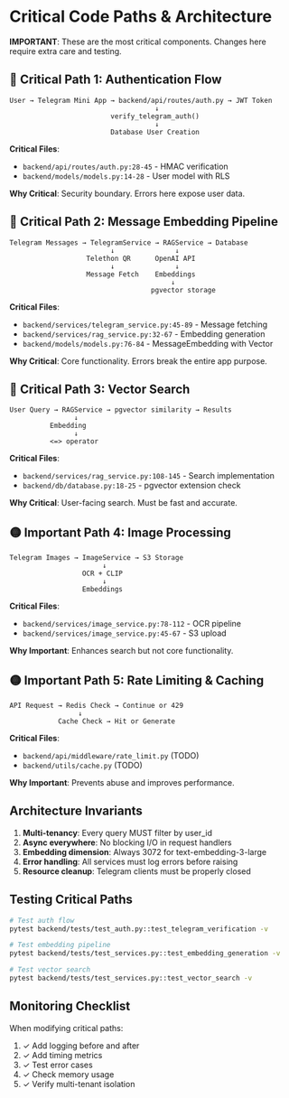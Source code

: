 # Critical Code Paths & Architecture

**IMPORTANT**: These are the most critical components. Changes here require extra care and testing.

## 🔴 Critical Path 1: Authentication Flow

```
User → Telegram Mini App → backend/api/routes/auth.py → JWT Token
                                    ↓
                         verify_telegram_auth()
                                    ↓
                         Database User Creation
```

**Critical Files**:
- `backend/api/routes/auth.py:28-45` - HMAC verification
- `backend/models/models.py:14-28` - User model with RLS

**Why Critical**: Security boundary. Errors here expose user data.

## 🔴 Critical Path 2: Message Embedding Pipeline

```
Telegram Messages → TelegramService → RAGService → Database
                         ↓               ↓
                   Telethon QR      OpenAI API
                         ↓               ↓
                   Message Fetch    Embeddings
                                        ↓
                                   pgvector storage
```

**Critical Files**:
- `backend/services/telegram_service.py:45-89` - Message fetching
- `backend/services/rag_service.py:32-67` - Embedding generation
- `backend/models/models.py:76-84` - MessageEmbedding with Vector

**Why Critical**: Core functionality. Errors break the entire app purpose.

## 🔴 Critical Path 3: Vector Search

```
User Query → RAGService → pgvector similarity → Results
                ↓
          Embedding
                ↓
          <=> operator
```

**Critical Files**:
- `backend/services/rag_service.py:108-145` - Search implementation
- `backend/db/database.py:18-25` - pgvector extension check

**Why Critical**: User-facing search. Must be fast and accurate.

## 🟡 Important Path 4: Image Processing

```
Telegram Images → ImageService → S3 Storage
                       ↓
                  OCR + CLIP
                       ↓
                  Embeddings
```

**Critical Files**:
- `backend/services/image_service.py:78-112` - OCR pipeline
- `backend/services/image_service.py:45-67` - S3 upload

**Why Important**: Enhances search but not core functionality.

## 🟡 Important Path 5: Rate Limiting & Caching

```
API Request → Redis Check → Continue or 429
                 ↓
            Cache Check → Hit or Generate
```

**Critical Files**:
- `backend/api/middleware/rate_limit.py` (TODO)
- `backend/utils/cache.py` (TODO)

**Why Important**: Prevents abuse and improves performance.

## Architecture Invariants

1. **Multi-tenancy**: Every query MUST filter by user_id
2. **Async everywhere**: No blocking I/O in request handlers
3. **Embedding dimension**: Always 3072 for text-embedding-3-large
4. **Error handling**: All services must log errors before raising
5. **Resource cleanup**: Telegram clients must be properly closed

## Testing Critical Paths

```bash
# Test auth flow
pytest backend/tests/test_auth.py::test_telegram_verification -v

# Test embedding pipeline
pytest backend/tests/test_services.py::test_embedding_generation -v

# Test vector search
pytest backend/tests/test_services.py::test_vector_search -v
```

## Monitoring Checklist

When modifying critical paths:
1. ✓ Add logging before and after
2. ✓ Add timing metrics
3. ✓ Test error cases
4. ✓ Check memory usage
5. ✓ Verify multi-tenant isolation